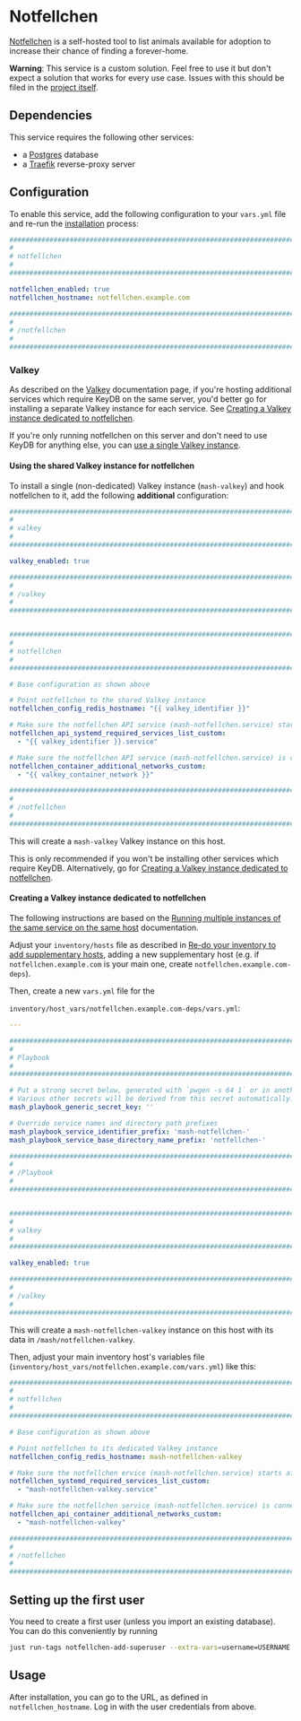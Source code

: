 # Notfellchen

[Notfellchen](https://codeberg.org/moanos/notfellchen) is a self-hosted tool to list animals available for adoption to increase their chance of finding a forever-home.


**Warning**: This service is a custom solution. Feel free to use it but don't expect a solution that works for every use case. Issues with this should be filed in the [project itself](https://codeberg.org/moanos/notfellchen).

## Dependencies

This service requires the following other services:

- a [Postgres](postgres.md) database
- a [Traefik](traefik.md) reverse-proxy server


## Configuration

To enable this service, add the following configuration to your `vars.yml` file and re-run the [installation](../installing.md) process:

```yaml
########################################################################
#                                                                      #
# notfellchen                                                          #
#                                                                      #
########################################################################

notfellchen_enabled: true
notfellchen_hostname: notfellchen.example.com

########################################################################
#                                                                      #
# /notfellchen                                                         #
#                                                                      #
########################################################################
```

### Valkey

As described on the [Valkey](valkey.md) documentation page, if you're hosting additional services which require KeyDB on the same server, you'd better go for installing a separate Valkey instance for each service. See [Creating a Valkey instance dedicated to notfellchen](#creating-a-valkey-instance-dedicated-to-notfellchen).

If you're only running notfellchen on this server and don't need to use KeyDB for anything else, you can [use a single Valkey instance](#using-the-shared-valkey-instance-for-notfellchen).

#### Using the shared Valkey instance for notfellchen

To install a single (non-dedicated) Valkey instance (`mash-valkey`) and hook notfellchen to it, add the following **additional** configuration:

```yaml
########################################################################
#                                                                      #
# valkey                                                               #
#                                                                      #
########################################################################

valkey_enabled: true

########################################################################
#                                                                      #
# /valkey                                                              #
#                                                                      #
########################################################################


########################################################################
#                                                                      #
# notfellchen                                                          #
#                                                                      #
########################################################################

# Base configuration as shown above

# Point notfellchen to the shared Valkey instance
notfellchen_config_redis_hostname: "{{ valkey_identifier }}"

# Make sure the notfellchen API service (mash-notfellchen.service) starts after the shared KeyDB service
notfellchen_api_systemd_required_services_list_custom:
  - "{{ valkey_identifier }}.service"

# Make sure the notfellchen API service (mash-notfellchen.service) is connected to the container network of the shared KeyDB service
notfellchen_container_additional_networks_custom:
  - "{{ valkey_container_network }}"

########################################################################
#                                                                      #
# /notfellchen                                                           #
#                                                                      #
########################################################################
```

This will create a `mash-valkey` Valkey instance on this host.

This is only recommended if you won't be installing other services which require KeyDB. Alternatively, go for [Creating a Valkey instance dedicated to notfellchen](#creating-a-valkey-instance-dedicated-to-notfellchen).


#### Creating a Valkey instance dedicated to notfellchen

The following instructions are based on the [Running multiple instances of the same service on the same host](../running-multiple-instances.md) documentation.

Adjust your `inventory/hosts` file as described in [Re-do your inventory to add supplementary hosts](../running-multiple-instances.md#re-do-your-inventory-to-add-supplementary-hosts), adding a new supplementary host (e.g. if `notfellchen.example.com` is your main one, create `notfellchen.example.com-deps`).

Then, create a new `vars.yml` file for the

`inventory/host_vars/notfellchen.example.com-deps/vars.yml`:

```yaml
---

########################################################################
#                                                                      #
# Playbook                                                             #
#                                                                      #
########################################################################

# Put a strong secret below, generated with `pwgen -s 64 1` or in another way
# Various other secrets will be derived from this secret automatically.
mash_playbook_generic_secret_key: ''

# Override service names and directory path prefixes
mash_playbook_service_identifier_prefix: 'mash-notfellchen-'
mash_playbook_service_base_directory_name_prefix: 'notfellchen-'

########################################################################
#                                                                      #
# /Playbook                                                            #
#                                                                      #
########################################################################


########################################################################
#                                                                      #
# valkey                                                               #
#                                                                      #
########################################################################

valkey_enabled: true

########################################################################
#                                                                      #
# /valkey                                                              #
#                                                                      #
########################################################################
```

This will create a `mash-notfellchen-valkey` instance on this host with its data in `/mash/notfellchen-valkey`.

Then, adjust your main inventory host's variables file (`inventory/host_vars/notfellchen.example.com/vars.yml`) like this:

```yaml
########################################################################
#                                                                      #
# notfellchen                                                            #
#                                                                      #
########################################################################

# Base configuration as shown above

# Point notfellchen to its dedicated Valkey instance
notfellchen_config_redis_hostname: mash-notfellchen-valkey

# Make sure the notfellchen ervice (mash-notfellchen.service) starts after its dedicated KeyDB service
notfellchen_systemd_required_services_list_custom:
  - "mash-notfellchen-valkey.service"

# Make sure the notfellchen service (mash-notfellchen.service) is connected to the container network of its dedicated KeyDB service
notfellchen_api_container_additional_networks_custom:
  - "mash-notfellchen-valkey"

########################################################################
#                                                                      #
# /notfellchen                                                         #
#                                                                      #
########################################################################
```



## Setting up the first user

You need to create a first user (unless you import an existing database).
You can do this conveniently by running

```bash
just run-tags notfellchen-add-superuser --extra-vars=username=USERNAME --extra-vars=password=PASSWORD --extra-vars=email=EMAIL
```

## Usage

After installation, you can go to the URL, as defined in `notfellchen_hostname`. Log in with the user credentials from above.
